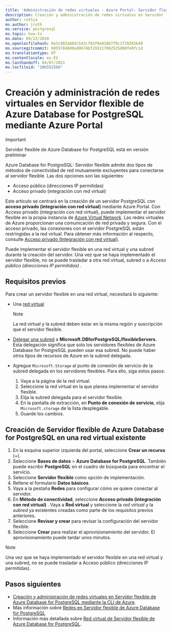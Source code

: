 ```yaml
---
title: 'Administración de redes virtuales - Azure Portal: Servidor flexible de Azure Database for PostgreSQL'
description: Creación y administración de redes virtuales en Servidor flexible de Azure Database for PostgreSQL mediante Azure Portal
author: rothja
ms.author: jroth
ms.service: postgresql
ms.topic: how-to
ms.date: 09/22/2020
ms.openlocfilehash: 8a3c983a60dc542cf83f9e818b7f9c1f20265b49
ms.sourcegitcommit: b0557848d0ad9b74bf293217862525d08fe0fc1d
ms.translationtype: HT
ms.contentlocale: es-ES
ms.lasthandoff: 04/07/2021
ms.locfileid: "106552366"
---
```

# <a name="create-and-manage-virtual-networks-for-azure-database-for-postgresql---flexible-server-using-the-azure-portal"></a>Creación y administración de redes virtuales en Servidor flexible de Azure Database for PostgreSQL mediante Azure Portal

> [!IMPORTANT]
> Servidor flexible de Azure Database for PostgreSQL está en versión preliminar

Azure Database for PostgreSQL: Servidor flexible admite dos tipos de métodos de conectividad de red mutuamente excluyentes para conectarse al servidor flexible. Las dos opciones son las siguientes:

* Acceso público (direcciones IP permitidas)
* Acceso privado (integración con red virtual)

Este artículo se centrará en la creación de un servidor PostgreSQL con **acceso privado (integración con red virtual)** mediante Azure Portal. Con Acceso privado (integración con red virtual), puede implementar el servidor flexible en la propia instancia de [Azure Virtual Network](../../virtual-network/virtual-networks-overview.md). Las redes virtuales de Azure proporcionan una comunicación de red privada y segura. Con el acceso privado, las conexiones con el servidor PostgreSQL están restringidas a la red virtual. Para obtener más información al respecto, consulte [Acceso privado (Integración con red virtual)](./concepts-networking.md#private-access-vnet-integration).

Puede implementar el servidor flexible en una red virtual y una subred durante la creación del servidor. Una vez que se haya implementado el servidor flexible, no se puede trasladar a otra red virtual, subred o a *Acceso público (direcciones IP permitidas)* .

## <a name="prerequisites"></a>Requisitos previos
Para crear un servidor flexible en una red virtual, necesitará lo siguiente:
- Una [red virtual](../../virtual-network/quick-create-portal.md#create-a-virtual-network)
    > [!Note]
    > La red virtual y la subred deben estar en la misma región y suscripción que el servidor flexible.

-  [Delegar una subred](../../virtual-network/manage-subnet-delegation.md#delegate-a-subnet-to-an-azure-service) a **Microsoft.DBforPostgreSQL/flexibleServers**. Esta delegación significa que solo los servidores flexibles de Azure Database for PostgreSQL pueden usar esa subred. No puede haber otros tipos de recursos de Azure en la subred delegada.
-  Agregue `Microsoft.Storage` al punto de conexión de servicio de la subred delegada en los servidores flexibles. Para ello, siga estos pasos:
     1. Vaya a la página de la red virtual.
     2. Seleccione la red virtual en la que planea implementar el servidor flexible.
     3. Elija la subred delegada para el servidor flexible.
     4. En la pantalla de extracción, en **Punto de conexión de servicio**, elija `Microsoft.storage` de la lista desplegable.
     5. Guarde los cambios.


## <a name="create-azure-database-for-postgresql---flexible-server-in-an-already-existing-virtual-network"></a>Creación de Servidor flexible de Azure Database for PostgreSQL en una red virtual existente

1. En la esquina superior izquierda del portal, seleccione **Crear un recurso** (+).
2. Seleccione **Bases de datos** > **Azure Database for PostgreSQL**. También puede escribir **PostgreSQL** en el cuadro de búsqueda para encontrar el servicio.
3. Seleccione **Servidor flexible** como opción de implementación.
4. Rellene el formulario **Datos básicos**.
5. Vaya a la pestaña **Redes** para configurar cómo se quiere conectar al servidor.
6. En **Método de conectividad**, seleccione **Acceso privado (integración con red virtual)** . Vaya a **Red virtual** y seleccione la *red virtual* y la *subred* ya existentes creadas como parte de los requisitos previos anteriores.
7. Seleccione **Revisar y crear** para revisar la configuración del servidor flexible.
8. Seleccione **Crear** para realizar el aprovisionamiento del servidor. El aprovisionamiento puede tardar unos minutos.

>[!Note]
> Una vez que se haya implementado el servidor flexible en una red virtual y una subred, no se puede trasladar a Acceso público (direcciones IP permitidas).
## <a name="next-steps"></a>Pasos siguientes
- [Creación y administración de redes virtuales en Servidor flexible de Azure Database for PostgreSQL mediante la CLI de Azure](./how-to-manage-virtual-network-cli.md).
- Más información sobre [Redes en Servidor flexible de Azure Database for PostgreSQL](./concepts-networking.md)
- Información más detallada sobre [Red virtual de Servidor flexible de Azure Database for PostgreSQL](./concepts-networking.md#private-access-vnet-integration).